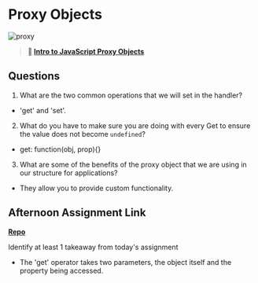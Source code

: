 # Proxy Objects 

![proxy](https://bcw.blob.core.windows.net/public/img/journals/5120113092091727)

> **📖 [Intro to JavaScript Proxy Objects](https://codeworksacademy.com/fs-student-guide/resources/wk3/03-Proxies)**

## Questions

1. What are the two common operations that we will set in the handler?
- 'get' and 'set'.

2. What do you have to make sure you are doing with every Get to ensure the value does not become `undefined`?
- get: function(obj, prop){}

3. What are some of the benefits of the proxy object that we are using in our structure for applications?
- They allow you to provide custom functionality.

## Afternoon Assignment Link

**[Repo](https://github.com/Lumine3449/gregs-list)**

Identify at least 1 takeaway from today's assignment
- The 'get' operator takes two parameters, the object itself and the property being accessed.